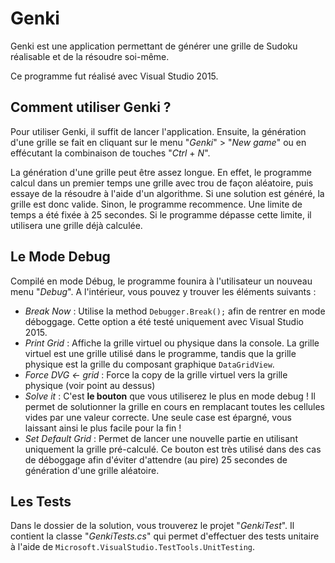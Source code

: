 # Genki #

Genki est une application permettant de générer une grille de Sudoku réalisable et de la résoudre soi-même.

Ce programme fut réalisé avec Visual Studio 2015.


## Comment utiliser Genki ? ##

Pour utiliser Genki, il suffit de lancer l'application. Ensuite, la génération d'une grille se fait en cliquant sur le menu "_Genki_" > "_New game_" ou en effécutant la combinaison de touches "_Ctrl_ + _N_".

La génération d'une grille peut être assez longue. En effet, le programme calcul dans un premier temps une grille avec trou de façon aléatoire, puis essaye de la résoudre à l'aide d'un algorithme. Si une solution est généré, la grille est donc valide. Sinon, le programme recommence. Une limite de temps a été fixée à 25 secondes. Si le programme dépasse cette limite, il utilisera une grille déjà calculée.

## Le Mode Debug ##

Compilé en mode Débug, le programme founira à l'utilisateur un nouveau menu "_Debug_". A l'intérieur, vous pouvez y trouver les éléments suivants :
- _Break Now_ : Utilise la method `Debugger.Break();` afin de rentrer en mode déboggage. Cette option a été testé uniquement avec Visual Studio 2015.
- _Print Grid_ : Affiche la grille virtuel ou physique dans la console. La grille virtuel est une grille utilisé dans le programme, tandis que la grille physique est la grille du composant graphique `DataGridView`.
- _Force DVG <- grid_ : Force la copy de la grille virtuel vers la grille physique (voir point au dessus)
- _Solve it_ : C'est **le bouton** que vous utiliserez le plus en mode debug ! Il permet de solutionner la grille en cours en remplacant toutes les cellules vides par une valeur correcte. Une seule case est épargné, vous laissant ainsi le plus facile pour la fin !
- _Set Default Grid_ : Permet de lancer une nouvelle partie en utilisant uniquement la grille pré-calculé. Ce bouton est très utilisé dans des cas de déboggage afin d'éviter d'attendre (au pire) 25 secondes de génération d'une grille aléatoire.

## Les Tests ##

Dans le dossier de la solution, vous trouverez le projet "_GenkiTest_". Il contient la classe "_GenkiTests.cs_" qui permet d'effectuer des tests unitaire à l'aide de `Microsoft.VisualStudio.TestTools.UnitTesting`.